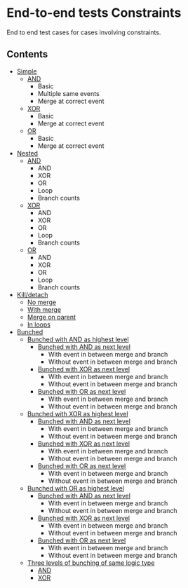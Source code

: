 # End-to-end tests Constraints
End to end test cases for cases involving constraints.
## Contents
* [Simple](./Constraints/Simple.md)
    * [AND](./Constraints/Simple.md#and)
        * Basic
        * Multiple same events
        * Merge at correct event
    * [XOR](./Constraints/Simple.md#xor)
        * Basic
        * Merge at correct event
    * [OR](./Constraints/Simple.md#or)
        * Basic
        * Merge at correct event
* [Nested](./Constraints/Nested.md)
    * [AND](./Constraints/Nested.md#and)
        * AND
        * XOR
        * OR
        * Loop
        * Branch counts
    * [XOR](./Constraints/Nested.md#xor)
        * AND
        * XOR
        * OR
        * Loop
        * Branch counts
    * [OR](./Constraints/Nested.md#or)
        * AND
        * XOR
        * OR
        * Loop
        * Branch counts
* [Kill/detach](./Constraints/Kill_detach.md)
    * [No merge](./Constraints/Kill_detach.md#no-merge)
    * [With merge](./Constraints/Kill_detach.md#with-merge)
    * [Merge on parent](./Constraints/Kill_detach.md#merge-on-parent)
    * [In loops](./Constraints/Kill_detach.md#in-loops)
* [Bunched](./Constraints/Bunched.md)
    * [Bunched with AND as highest level](./Constraints/Bunched.md#and)
        * [Bunched with AND as next level](./Constraints/Bunched.md#and-and)
            * With event in between merge and branch
            * Without event in between merge and branch
        * [Bunched with XOR as next level](./Constraints/Bunched.md#and-xor)
            * With event in between merge and branch
            * Without event in between merge and branch
        * [Bunched with OR as next level](./Constraints/Bunched.md#and-or)
            * With event in between merge and branch
            * Without event in between merge and branch
    * [Bunched with XOR as highest level](./Constraints/Bunched.md#xor)
        * [Bunched with AND as next level](./Constraints/Bunched.md#xor-and)
            * With event in between merge and branch
            * Without event in between merge and branch
        * [Bunched with XOR as next level](./Constraints/Bunched.md#xor-xor)
            * With event in between merge and branch
            * Without event in between merge and branch
        * [Bunched with OR as next level](./Constraints/Bunched.md#xor-or)
            * With event in between merge and branch
            * Without event in between merge and branch
    * [Bunched with OR as highest level](./Constraints/Bunched.md#or)
        * [Bunched with AND as next level](./Constraints/Bunched.md#or-and)
            * With event in between merge and branch
            * Without event in between merge and branch
        * [Bunched with XOR as next level](./Constraints/Bunched.md#or-xor)
            * With event in between merge and branch
            * Without event in between merge and branch
        * [Bunched with OR as next level](./Constraints/Bunched.md#or-or)
            * With event in between merge and branch
            * Without event in between merge and branch
    * [Three levels of bunching of same logic type](./Constraints/Bunched.md#three-levels-of-bunching-of-same-logic-type)
        * [AND](./Constraints/Bunched.md#three-and)
        * [XOR](./Constraints/Bunched.md#three-xor)